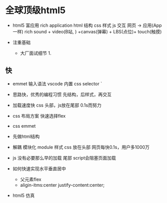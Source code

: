 # 全球顶级html5 

- html5
    富应用  rich application 
    html 结构
    css 样式
    js 交互
    网页 -> 应用(App一样) rich  sound + video(B站, ) +canvas(弹幕) + LBS(点位)+ touch(触摸)

- 注重基础
    - 大厂面试细节
        1.
## 快
- emmet 输入语法 vscode 内置 css selector `
- 思路快，优秀的编程习惯 先结构，后样式，再交互
- 加载速度快 css 头部，js放在尾部 0.1s而努力
- css 布局方案 快速选择flex 
- css emmet 

- 先做html结构
- 解耦 模块化 module 样式
    css 放在头部 网页每快0.1s，用户多1000万
- js
    没有必要那么早的加载 尾部 script会阻塞页面加载
- 如何快速实现水平垂直居中
    - 父元素flex
    - aligin-itms:center
        justify-content:center;

- html5 仿真
